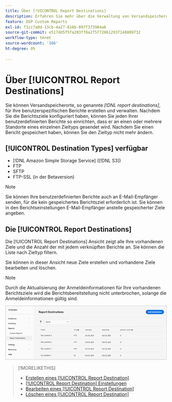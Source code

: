 ```yaml
---
title: Über [!UICONTROL Report Destinations]
description: Erfahren Sie mehr über die Verwaltung von Versandspeicherorten für Ihre benutzerspezifischen Berichte.
feature: DSP Custom Reports
exl-id: f1cc7a0d-13cb-4a27-816b-897f373984a6
source-git-commit: e517dd5f5fa283ff8a2f57728612937148889732
workflow-type: tm+mt
source-wordcount: '166'
ht-degree: 0%

---
```


# Über [!UICONTROL Report Destinations]

Sie können Versandspeicherorte, so genannte *[!DNL report destinations]*, für Ihre benutzerspezifischen Berichte erstellen und verwalten. Nachdem Sie die Berichtsziele konfiguriert haben, können Sie jeden Ihrer benutzerdefinierten Berichte so einrichten, dass er an einen oder mehrere Standorte eines einzelnen Zieltyps gesendet wird. Nachdem Sie einen Bericht gespeichert haben, können Sie den Zieltyp nicht mehr ändern.

## [!UICONTROL Destination Types] verfügbar

* [!DNL Amazon Simple Storage Service] ([!DNL S3])
* FTP
* SFTP
* FTP-SSL (in der Betaversion)

>[!NOTE]
>
> Sie können Ihre benutzerdefinierten Berichte auch an E-Mail-Empfänger senden, für die kein gespeichertes Berichtsziel erforderlich ist. Sie können in den Berichtseinstellungen E-Mail-Empfänger anstelle gespeicherter Ziele angeben.

## Die [!UICONTROL Report Destinations]

Die [!UICONTROL Report Destinations] Ansicht zeigt alle Ihre vorhandenen Ziele und die Anzahl der mit jedem verknüpften Berichte an. Sie können die Liste nach Zieltyp filtern.

Sie können in dieser Ansicht neue Ziele erstellen und vorhandene Ziele bearbeiten und löschen.

>[!NOTE]
>
>Durch die Aktualisierung der Anmeldeinformationen für Ihre vorhandenen Berichtsziele wird die Berichtsbereitstellung nicht unterbrochen, solange die Anmeldeinformationen gültig sind.

![Berichtsziele](/help/dsp/assets/report-destinations.png)

>[!MORELIKETHIS]
>
>* [Erstellen eines [!UICONTROL Report Destination]](/help/dsp/reports/report-destinations/report-destination-create.md)
>* [[!UICONTROL Report Destination] Einstellungen](/help/dsp/reports/report-destinations/report-destination-settings.md)
>* [Bearbeiten eines [!UICONTROL Report Destination]](/help/dsp/reports/report-destinations/report-destination-edit.md)
>* [Löschen eines [!UICONTROL Report Destination]](/help/dsp/reports/report-destinations/report-destination-delete.md)
